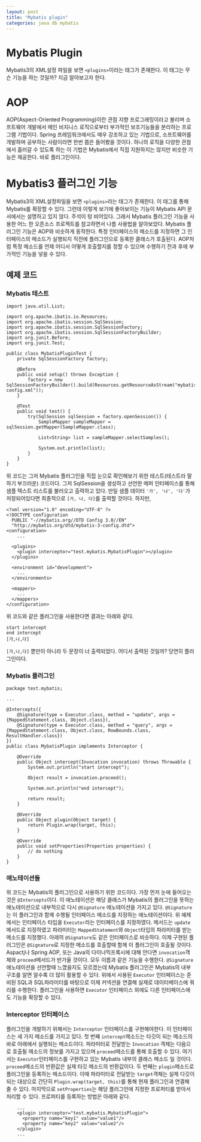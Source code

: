 ```yaml
---
layout: post
title: "Mybatis plugin"
categories: java db mybatis
---
```


# Mybatis Plugin

Mybatis3의 XML설정 파일을 보면 `<plugins>`이라는 태그가 존재한다. 이 태그는 무슨 기능을 하는 것일까? 지금 알아보고자 한다.

# AOP

AOP(Aspect-Oriented Programming)이란 관점 지향 프로그래밍이라고 불리며 소프트웨어 개발에서 메인 비지니스 로직으로부터 부가적인 보조기능들을 분리하는 프로그램 기법이다. Spring 프레임워크에서도 매우 강조하고 있는 기법으로, 소프트웨어를 개발하며 공부하는 사람이라면 한번 쯤은 들어봤을 것이다. 하나의 로직을 다양한 관점에서 흘러갈 수 있도록 하는 이 기법은 Mybatis에서 직접 지원하지는 않지만 비슷한 기능은 제공한다. 바로 플러그인이다.

# Mybatis3 플러그인 기능

Mybatis3의 XML설정파일을 보면 `<plugins>`라는 태그가 존재한다. 이 태그를 통해 Mybatis를 확장할 수 있다. 그런데 이렇게 보기에 좋아보이는 기능이 Mybatis API 문서에서는 설명하고 있지 않다. 주석이 텅 비어있다. 그래서 Mybatis 플러그인 기능을 사용한 어느 한 오픈소스 프로젝트를 참고하면서 나름 사용법을 알아보았다.
Mybatis 플러그인 기능은 AOP와 비슷하게 동작한다. 특정 인터페이스의 메소드를 지정하면 그 인터페이스의 메소드가 실행되지 직전에 플러그인으로 등록한 클래스가 호출된다. AOP처럼 특정 메소드를 언제 어디서 어떻게 호출할지를 정할 수 있으며 수행하기 전과 후에 부가적인 기능을 넣을 수 있다.


## 예제 코드

### Mybatis 테스트

```
import java.util.List;

import org.apache.ibatis.io.Resources;
import org.apache.ibatis.session.SqlSession;
import org.apache.ibatis.session.SqlSessionFactory;
import org.apache.ibatis.session.SqlSessionFactoryBuilder;
import org.junit.Before;
import org.junit.Test;

public class MybatisPluginTest {
    private SqlSessionFactory factory;
    
    @Before
    public void setup() throws Exception {
        factory = new SqlSessionFactoryBuilder().build(Resources.getResourceAsStream("mybatis-config.xml"));
    }
    
    @Test
    public void test() {
        try(SqlSession sqlSession = factory.openSession()) {
            SampleMapper sampleMapper = sqlSession.getMapper(SampleMapper.class);
            
            List<String> list = sampleMapper.selectSamples();
            
            System.out.println(list);
        }
    }
}
```

위 코드는 그저 Mybatis 플러그인을 직접 눈으로 확인해보기 위한 테스트(테스트라 말하기 부끄러운) 코드이다. 그저 SqlSession을 생성하고 선언한 메퍼 인터페이스를 통해 샘플 텍스트 리스트를 불러오고 출력하고 있다. 만일 샘플 데이터 `'가', '나', '다'`가 저장되어있다면 최종적으로 `[가, 나, 다]`를 출력할 것이다. 하지만,

```
<?xml version="1.0" encoding="UTF-8" ?>
<!DOCTYPE configuration
  PUBLIC "-//mybatis.org//DTD Config 3.0//EN"
  "http://mybatis.org/dtd/mybatis-3-config.dtd">
<configuration>
	...  
  
  <plugins>
    <plugin interceptor="test.mybatis.MybatisPlugin"></plugin>
  </plugins>
  
  <environment id="development">
    ...
  </environments>
  
  <mappers>
    ...
  </mappers>
</configuration>
```
위 코드와 같은 플러그인을 사용한다면 결과는 아래와 같다.
```
start intercept
end intercept
[가,나,다]
```

`[가,나,다]` 뿐만이 아니라 두 문장이 너 출력되었다. 어디서 출력된 것일까? 당연히 플러그인이다.


### Mybatis 플러그인

```
package test.mybatis;

...

@Intercepts({
    @Signature(type = Executor.class, method = "update", args = {MappedStatement.class, Object.class}),
    @Signature(type = Executor.class, method = "query", args = {MappedStatement.class, Object.class, RowBounds.class, ResultHandler.class})
})
public class MybatisPlugin implements Interceptor {

    @Override
    public Object intercept(Invocation invocation) throws Throwable {
        System.out.println("start intercept");
        
        Object result = invocation.proceed();
        
        System.out.println("end intercept");
        
        return result;
    }

    @Override
    public Object plugin(Object target) {
        return Plugin.wrap(target, this);
    }

    @Override
    public void setProperties(Properties properties) {
        // do nothing
    }
}
```


### 애노테이션들

위 코드는 Mybatis의 플러그인으로 사용하기 위한 코드이다. 가장 먼저 눈에 들어오는 것은 `@Intercepts`이다. 이 애노테이션은 해당 클래스가 Mybatis의 플러그인을 뜻하는 애노테이션으로 내부적으로 다시 `@Signature` 애노테이션을 가지고 있다. `@Signature`는 이 플러그인과 함께 수행될 인터페이스 메소드를 지정하는 애노테이션이다. 위 예제에서는 인터페이스 타입을 `Executor`라는 인터페이스를 지정하였다. 메서드는 `update` 메서드로 지정하였고 파라미터는 `MappedStatement`와 `Object`타입의 파라미터를 받는 메소드를 지정했다. 아래의 `@Signature`도 같은 인터페이스로 비슷하다. 이제 구현된 플러그인은 
`@Signature`로 지정한 메소드를 호출할때 함께 이 플러그인이 호출될 것이다. Aspactj나 Spring AOP, 또는 Java의 다이나믹프록시에 대해 안다면 `invocation`객체와 `proceed`메서드가 반가울 것이다. 모두 이름과 같은 기능을 수행한다. `@Signature`애노테이션을 선언할때 느꼈을지도 모르겠는데 Mybatis 플러그인은 Mybatis의 내부 구조를 알면 알수록 더 많이 활용할 수 있다. 위에서 사용된 `Executor` 인터페이스는 준비된 SQL과 SQL파라미터를 바탕으로 이제 커넥션을 연결해 실제로 데이터베이스에 쿼리를 수행한다. 플러그인을 사용하면 `Executor` 인터페이스 외에도 다른 인터페이스에도 기능을 확장할 수 있다.



### Interceptor 인터페이스

플러그인을 개발하기 위해서는 `Interceptor` 인터페이스를 구현해야한다. 이 인터페이스는 세 가지 메소드를 가지고 있다. 첫 번째 `intercept`메소드는 타깃이 되는 메소드의 바로 아래에서 실행되는 메소드이다. 파라미터로 전달받는 `Invocation` 객체는 다음으로 호출될 메소드의 정보를 가지고 있으며 `proceed`메소드를 통해 호출할 수 있다. 여기서는 `Executor`인터페이스를 구현하고 있는 Mybatis 내부의 클래스 메소드 일 것이다. `proceed`메소드의 반환값은 실제 타깃 메소드의 반환값이다. 두 번째는 `plugin`메소드로 플러그인을 등록하는 메소드이다. 이때 파라미터로 전달받는 `target`객체는 실제 다깃이 되는 대상으로 간단히 `Plugin.wrap(target, this)`를 통해 현재 플러그인과 연결해 줄 수 있다. 마지막으로 `setProperties`는 해당 플러그인에 지정한 프로퍼티를 받아서 처리할 수 있다. 프로퍼티를 등록하는 방법은 아래와 같다.

```
    ...
    <plugin interceptor="test.mybatis.MybatisPlugin">
      <property name="key1" value="value1"/>
      <property name="key2" value="value2"/>
    </plugin>
    ...
```
